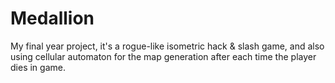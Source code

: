 # Medallion
My final year project, it's a rogue-like isometric hack &amp; slash game, and also using cellular automaton for the map generation after each time the player dies in game.
